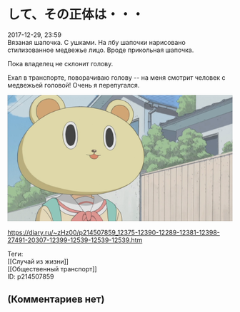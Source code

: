 して、その正体は・・・
===========

  
2017-12-29, 23:59  
 Вязаная шапочка. С ушками. На лбу шапочки нарисовано стилизованное медвежье лицо. Вроде прикольная шапочка.   
   
 Пока владелец не склонит голову.   
   
 Ехал в транспорте, поворачиваю голову -- на меня смотрит человек с медвежьей головой! Очень я перепугался.   
   
   [![](pics/0d3f8f5c6c7f.png)](https://b.radikal.ru/b06/1712/37/0d3f8f5c6c7f.png)     
  
<https://diary.ru/~zHz00/p214507859_12375-12390-12289-12381-12398-27491-20307-12399-12539-12539-12539.htm>  
  
Теги:  
[[Случай из жизни]]  
[[Общественный транспорт]]  
ID: p214507859  


(Комментариев нет)
------------------